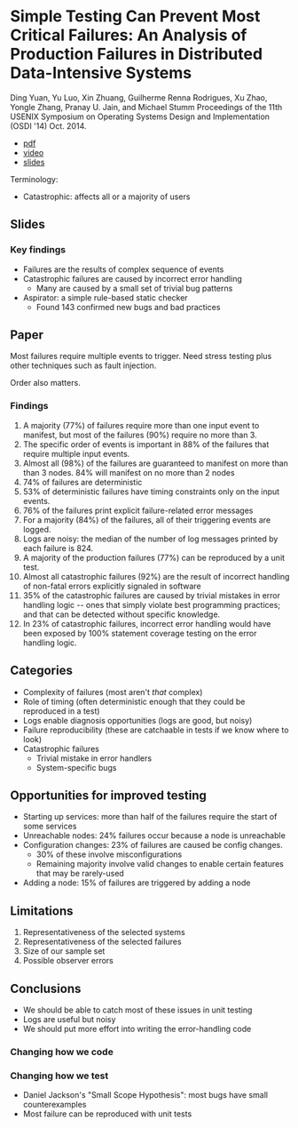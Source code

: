 # Simple Testing Can Prevent Most Critical Failures: An Analysis of Production Failures in Distributed Data-Intensive Systems

Ding Yuan, Yu Luo, Xin Zhuang, Guilherme Renna Rodrigues, Xu Zhao, Yongle
Zhang, Pranay U. Jain, and Michael Stumm
Proceedings of the 11th USENIX Symposium on Operating  Systems Design and Implementation (OSDI '14)
Oct. 2014.

* [pdf]
* [video]
* [slides]

Terminology:
* Catastrophic: affects all or a majority of users

## Slides

### Key findings

* Failures are the results of complex sequence of events
* Catastrophic failures are caused by incorrect error handling
    * Many are caused by a small set of trivial bug patterns
* Aspirator: a simple rule-based static checker
    * Found 143 confirmed new bugs and bad practices



## Paper

Most failures require multiple events to trigger. Need stress testing plus other
techniques such as fault injection.

Order also matters.


### Findings

1. A majority (77%) of failures require more than one input event to manifest, but most of the failures (90%) require no more than 3.
2. The specific order of events is important in 88% of the failures that require multiple input events.
3. Almost all (98%) of the failures are guaranteed to manifest on more than
   than 3 nodes. 84% will manifest on no more than 2 nodes
4. 74% of failures are deterministic
5. 53% of deterministic failures have timing constraints only on the input
   events.
6. 76% of the failures print explicit failure-related error messages
7. For a majority (84%) of the failures, all of their triggering events are logged.
8. Logs are noisy: the median of the number of log messages printed by each failure is 824.
9. A majority of the production failures (77%) can be reproduced by a unit test.
10. Almost all catastrophic failures (92%) are the result of incorrect handling of non-fatal errors explicitly signaled in software
11. 35% of the catastrophic failures are caused by trivial mistakes in error
    handling logic -- ones that simply violate best programming practices;
    and that can be detected without specific knowledge.
12. In 23% of catastrophic failures, incorrect error handling would have been exposed by 100% statement coverage testing on the error handling logic.


## Categories

- Complexity of failures (most aren't *that* complex)
- Role of timing (often deterministic enough that they could be reproduced in a test)
- Logs enable diagnosis opportunities (logs are good, but noisy)
- Failure reproducibility (these are catchaable in tests if we know where to look)
- Catastrophic failures
    - Trivial mistake in error handlers
    - System-specific bugs


## Opportunities for improved testing

- Starting up services: more than half of the failures require the start of some services
- Unreachable nodes: 24% failures occur because a node is unreachable
- Configuration changes: 23% of failures are caused be config changes.
    - 30% of these involve misconfigurations
    - Remaining majority involve valid changes to enable certain features that may be rarely-used
- Adding a node: 15% of failures are triggered by adding a node

## Limitations

1. Representativeness of the selected systems
1. Representativeness of the selected failures
1. Size of our sample set
1. Possible observer errors

## Conclusions

- We should be able to catch most of these issues in unit testing
- Logs are useful but noisy
- We should put more effort into writing the error-handling code

### Changing how we code

### Changing how we test

- Daniel Jackson's "Small Scope Hypothesis": most bugs have small counterexamples
- Most failure can be reproduced with unit tests



[pdf]: https://www.usenix.org/system/files/conference/osdi14/osdi14-paper-yuan.pdf
[video]: https://www.usenix.org/conference/osdi14/technical-sessions/presentation/yuan
[slides]: https://www.usenix.org/sites/default/files/conference/protected-files/osdi14_slides_yuan-ding.pdf
